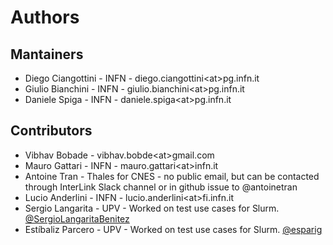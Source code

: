 # Authors

## Mantainers

- Diego Ciangottini - INFN - diego.ciangottini\<at\>pg.infn.it
- Giulio Bianchini - INFN - giulio.bianchini\<at\>pg.infn.it
- Daniele Spiga - INFN - daniele.spiga\<at\>pg.infn.it

## Contributors

- Vibhav Bobade - vibhav.bobde\<at\>gmail.com
- Mauro Gattari - INFN - mauro.gattari\<at\>infn.it
- Antoine Tran - Thales for CNES - no public email, but can be contacted through InterLink Slack channel or in github issue to @antoinetran
- Lucio Anderlini - INFN - lucio.anderlini\<at\>fi.infn.it
- Sergio Langarita - UPV - Worked on test use cases for Slurm. [@SergioLangaritaBenitez](https://www.github.com/SergioLangaritaBenitez)
- Estíbaliz Parcero - UPV - Worked on test use cases for Slurm. [@esparig](https://www.github.com/esparig)
